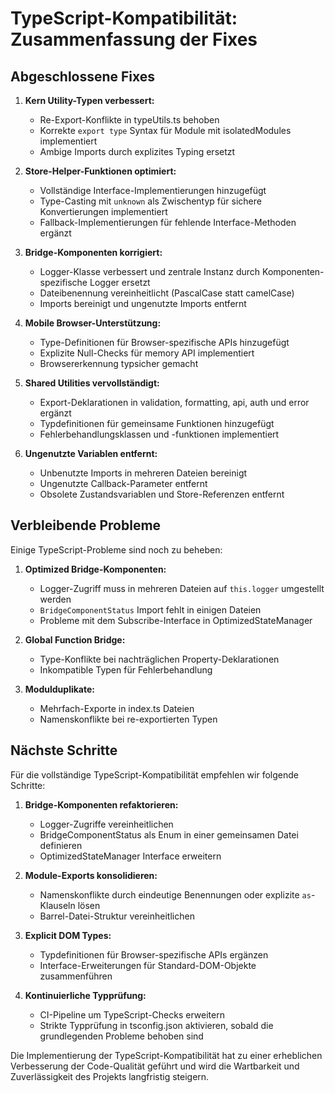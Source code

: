 # TypeScript-Kompatibilität: Zusammenfassung der Fixes

## Abgeschlossene Fixes

1. **Kern Utility-Typen verbessert:**
   - Re-Export-Konflikte in typeUtils.ts behoben
   - Korrekte `export type` Syntax für Module mit isolatedModules implementiert
   - Ambige Imports durch explizites Typing ersetzt

2. **Store-Helper-Funktionen optimiert:**
   - Vollständige Interface-Implementierungen hinzugefügt
   - Type-Casting mit `unknown` als Zwischentyp für sichere Konvertierungen implementiert
   - Fallback-Implementierungen für fehlende Interface-Methoden ergänzt

3. **Bridge-Komponenten korrigiert:**
   - Logger-Klasse verbessert und zentrale Instanz durch Komponenten-spezifische Logger ersetzt
   - Dateibenennung vereinheitlicht (PascalCase statt camelCase)
   - Imports bereinigt und ungenutzte Imports entfernt

4. **Mobile Browser-Unterstützung:**
   - Type-Definitionen für Browser-spezifische APIs hinzugefügt
   - Explizite Null-Checks für memory API implementiert
   - Browsererkennung typsicher gemacht

5. **Shared Utilities vervollständigt:**
   - Export-Deklarationen in validation, formatting, api, auth und error ergänzt
   - Typdefinitionen für gemeinsame Funktionen hinzugefügt
   - Fehlerbehandlungsklassen und -funktionen implementiert

6. **Ungenutzte Variablen entfernt:**
   - Unbenutzte Imports in mehreren Dateien bereinigt
   - Ungenutzte Callback-Parameter entfernt
   - Obsolete Zustandsvariablen und Store-Referenzen entfernt

## Verbleibende Probleme

Einige TypeScript-Probleme sind noch zu beheben:

1. **Optimized Bridge-Komponenten:**
   - Logger-Zugriff muss in mehreren Dateien auf `this.logger` umgestellt werden
   - `BridgeComponentStatus` Import fehlt in einigen Dateien
   - Probleme mit dem Subscribe-Interface in OptimizedStateManager

2. **Global Function Bridge:**
   - Type-Konflikte bei nachträglichen Property-Deklarationen
   - Inkompatible Typen für Fehlerbehandlung

3. **Modulduplikate:**
   - Mehrfach-Exporte in index.ts Dateien
   - Namenskonflikte bei re-exportierten Typen

## Nächste Schritte

Für die vollständige TypeScript-Kompatibilität empfehlen wir folgende Schritte:

1. **Bridge-Komponenten refaktorieren:**
   - Logger-Zugriffe vereinheitlichen
   - BridgeComponentStatus als Enum in einer gemeinsamen Datei definieren
   - OptimizedStateManager Interface erweitern

2. **Module-Exports konsolidieren:**
   - Namenskonflikte durch eindeutige Benennungen oder explizite `as`-Klauseln lösen
   - Barrel-Datei-Struktur vereinheitlichen

3. **Explicit DOM Types:**
   - Typdefinitionen für Browser-spezifische APIs ergänzen
   - Interface-Erweiterungen für Standard-DOM-Objekte zusammenführen

4. **Kontinuierliche Typprüfung:**
   - CI-Pipeline um TypeScript-Checks erweitern
   - Strikte Typprüfung in tsconfig.json aktivieren, sobald die grundlegenden Probleme behoben sind

Die Implementierung der TypeScript-Kompatibilität hat zu einer erheblichen Verbesserung der Code-Qualität geführt und wird die Wartbarkeit und Zuverlässigkeit des Projekts langfristig steigern.